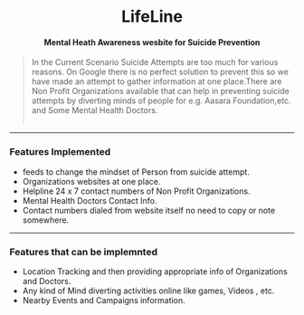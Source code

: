 
<h1 align="center">LifeLine</h1>
<h4 align="center">Mental Heath Awareness wesbite for Suicide Prevention</h4>

> In the Current Scenario Suicide Attempts are too much for various reasons. On Google there is no perfect solution to prevent this so we have made an attempt to gather information at one place.There are Non Profit Organizations available that can help in preventing suicide attempts by diverting minds of people for e.g. Aasara Foundation,etc. and Some Mental Health Doctors.
<br><br>
-------------------------------------------------------------------------------------------------------------------------------------
### Features Implemented

* feeds to change the mindset of Person from suicide attempt.
* Organizations websites at one place.
* Helpline 24 x 7 contact numbers of Non Profit Organizations.
* Mental Health Doctors Contact Info.
* Contact numbers dialed from website itself no need to copy or note somewhere.

---------------------------------------------------------------------------------------------------------------------------------------
### Features that can be implemnted

* Location Tracking and then providing appropriate info of Organizations and Doctors.
* Any kind of Mind diverting activities online like games, Videos , etc.
* Nearby Events and Campaigns information.


